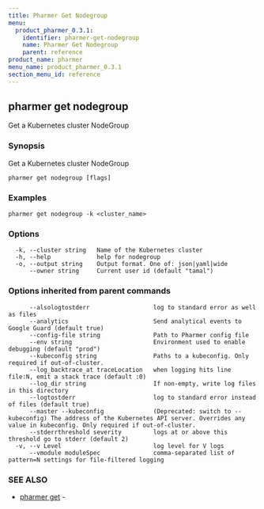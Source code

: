 ```yaml
---
title: Pharmer Get Nodegroup
menu:
  product_pharmer_0.3.1:
    identifier: pharmer-get-nodegroup
    name: Pharmer Get Nodegroup
    parent: reference
product_name: pharmer
menu_name: product_pharmer_0.3.1
section_menu_id: reference
---
```

## pharmer get nodegroup

Get a Kubernetes cluster NodeGroup

### Synopsis

Get a Kubernetes cluster NodeGroup

```
pharmer get nodegroup [flags]
```

### Examples

```
pharmer get nodegroup -k <cluster_name>
```

### Options

```
  -k, --cluster string   Name of the Kubernetes cluster
  -h, --help             help for nodegroup
  -o, --output string    Output format. One of: json|yaml|wide
      --owner string     Current user id (default "tamal")
```

### Options inherited from parent commands

```
      --alsologtostderr                  log to standard error as well as files
      --analytics                        Send analytical events to Google Guard (default true)
      --config-file string               Path to Pharmer config file
      --env string                       Environment used to enable debugging (default "prod")
      --kubeconfig string                Paths to a kubeconfig. Only required if out-of-cluster.
      --log_backtrace_at traceLocation   when logging hits line file:N, emit a stack trace (default :0)
      --log_dir string                   If non-empty, write log files in this directory
      --logtostderr                      log to standard error instead of files (default true)
      --master --kubeconfig              (Deprecated: switch to --kubeconfig) The address of the Kubernetes API server. Overrides any value in kubeconfig. Only required if out-of-cluster.
      --stderrthreshold severity         logs at or above this threshold go to stderr (default 2)
  -v, --v Level                          log level for V logs
      --vmodule moduleSpec               comma-separated list of pattern=N settings for file-filtered logging
```

### SEE ALSO

* [pharmer get](/docs/reference/pharmer_get.md)	 - 


